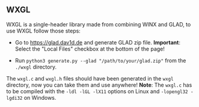 ## WXGL
WXGL is a single-header library made from combining WINX and GLAD, to use WXGL follow those steps:

- Go to https://glad.dav1d.de and generate GLAD zip file. **Important**: Select the "Local Files" checkbox at the bottom of the page!

- Run `python3 generate.py --glad "/path/to/your/glad.zip"` from the `./wxgl` directory.

The `wxgl.c` and `wxgl.h` files should have been generated in the `wxgl` directory, now you can take them and use anywhere! **Note**: The `wxgl.c` has to be compiled with the `-ldl -lGL -lX11` options on Linux and `-lopengl32 -lgdi32` on Windows.

